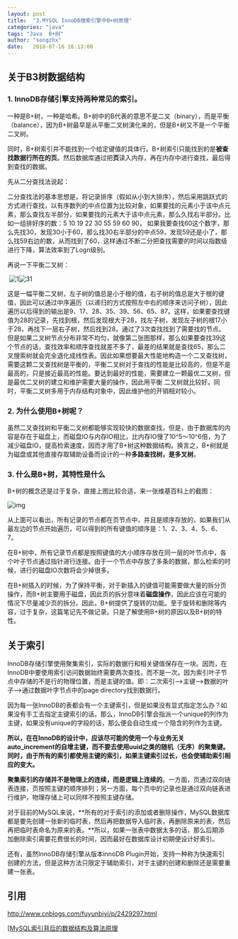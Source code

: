 ```yaml
---
layout: post
title:  "3.MYSQL InnoDB搜索引擎中B+树原理"
categories: "java"
tags: "Java  B+树"
author: "songzhx"
date:   2018-07-16 16:13:00
---
```


## 关于B3树数据结构

### 1. InnoDB存储引擎支持两种常见的索引。

一种是B+树，一种是哈希。B+树中的B代表的意思不是二叉（binary），而是平衡（balance），因为B+树最早是从平衡二叉树演化来的，但是B+树又不是一个平衡二叉树。

同时，B+树索引并不能找到一个给定键值的具体行。B+树索引只能找到的是**被查找数据行所在的页**。然后数据库通过把**页**读入内存，再在内存中进行查找，最后得到查找的数据。

先从二分查找法说起：

​    二分查找法的基本思想是，将记录排序（假如从小到大排序），然后采用跳跃式的方式进行查找，以有序数列的中点位置为比较对象，如果要找的元素小于该中点元素，那么查找左半部分，如果要找的元素大于该中点元素，那么久找右半部分。比如一组排好序的数：5 10 19 22 30 55 59 60 90， 如果我要查找60这个数字，那么先找30，发现30小于60，那么找30右半部分的中点59，发现59还是小了，那么找59右边的数，从而找到了60，这样通过不断二分把查找需要的时间以指数级进行下降，算法效率到了Logn级别。

 

再说一下平衡二叉树：

​    ![1](https://tva1.sinaimg.cn/large/006y8mN6gy1g6fcvkfbl7j306n06sq31.jpg)![31](https://tva1.sinaimg.cn/large/006y8mN6gy1g6fcvkpktsj30b205qglr.jpg)

​        这是一幅平衡二叉树，左子树的值总是小于根的值，右子树的值总是大于根的键值，因此可以通过中序遍历（以递归的方式按照左中右的顺序来访问子树），因此遍历以后得到的输出是9、17、28、35、39、56、65、87。这样，如果要查找键值为28的记录，先找到根，然后发现根大于28，找左子树，发现左子树的根17小于28，再找下一层右子树，然后找到28。通过了3次查找找到了需要找的节点。但是如果二叉树节点分布非常不均匀，就像第二张图那样，那么如果要查找39这个节点的话，查找效率和顺序查找就差不多了，最差的结果就是查找65，那么二叉搜索树就会完全退化成线性表。因此如果想要最大性能地构造一个二叉查找树，需要这颗二叉查找树是平衡的，平衡二叉树对于查找的性能是比较高的，但是不是最高的，只是接近最高的性能。要达到最好的性能，需要建立一颗最优二叉树，但是最优二叉树的建立和维护需要大量的操作，因此用平衡 二叉树就比较好。同时，平衡二叉树多用于内存结构对象中，因此维护他的开销相对较小。

### 2. 为什么使用B+树呢？

虽然二叉查找树和平衡二叉树都能够实现较快的数据查找，但是，由于数据库的内容是存在于磁盘上，而磁盘IO与内存IO相比，比内存IO慢了10^5～10^6倍，为了减少磁盘IO，提高检索速度，因而才用了B+树这种数据结构。换言之，B+树就是为磁盘或其他直接存取辅助设备而设计的一种**多路查找树，是多叉树**。

### 3. 什么是B+树，其特性是什么

B+树的概念还是过于复杂，直接上图比较合适，来一张维基百科上的截图：

![img](https://tva1.sinaimg.cn/large/006y8mN6gy1g6fcvl8gtyj30b4054weo.jpg)

从上面可以看出，所有记录的节点都在页节点中，并且是顺序存放的，如果我们从最左边的节点开始遍历，可以得到的所有键值的顺序是：1、2、3、4、5、6、7。

在B+树中，所有记录节点都是按照键值的大小顺序存放在同一层的叶节点中，各个叶子节点通过指针进行连接。由于一个节点中存放了多条的数据，那么检索的时候，进行的磁盘IO次数将会少掉很多。

在B+树插入的时候，为了保持平衡，对于新插入的键值可能需要做大量的拆分页操作，而B+树主要用于磁盘，因此页的拆分意味着**磁盘操作**，因此应该在可能的情况下尽量减少页的拆分。因此，B+树提供了旋转的功能。至于旋转和删除等内容，过于复杂，这篇笔记先不做记录。只是了解使用B+树的原因以及B+树的特性。

## 关于索引

InnoDB存储引擎使用聚集索引，实际的数据行和相关键值保存在一块。因而，在InnoDB中要使用索引访问数据始终需要两次查找，而不是一次。因为索引叶子节点中存储的不是行的物理位置，而是主键的值。即：二次索引-->主键-->数据的叶子-->通过数据叶字节点中的page directory找到数据行。

因为每一张InnoDB的表都会有一个主键索引，但是如果没有显式指定怎么办？如果没有手工去指定主键索引的话，那么，InnoDB引擎会指派一个unique的列作为主键，如果没有unique的字段的话，那么便会自动生成一个隐含的列作为主键。

**所以，在在InnoDB的设计中，应该尽可能的使用一个与业务无关auto_increment的自增主键，而不要去使用uuid之类的随机（无序）的聚集键。同时，由于所有的索引都使用主键的索引，如果主键索引过长，也会使辅助索引相应的变大。**

**聚集索引的存储并不是物理上的连续，而是逻辑上连续的**。一方面，页通过双向链表连接，页按照主键的顺序排列；另一方面，每个页中的记录也是通过双向链表进行维护，物理存储上可以同样不按照主键存储。

对于目前的MySQL来说，**所有的对于索引的添加或者删除操作，MySQL数据库都是要先创建一张新的临时表，然后再把数据导入临时表，再删除原来的表，然后再把临时表命名为原来的表。**所以，如果一张表中数据太多的话，那么后期添加删除索引需要花费很长的时间，因而最好在数据库设计初期便设计好索引。

还有，虽然InnoDB存储引擎从版本innoDB Plugin开始，支持一种称为快速索引创建的方法，但是这种方法只限定于辅助索引，对于主键的创建和删除还是需要重建一张表。





## 引用

http://www.cnblogs.com/fuyunbiyi/p/2429297.html

[[MySQL索引背后的数据结构及算法原理](]http://blog.codinglabs.org/articles/theory-of-mysql-index.html )